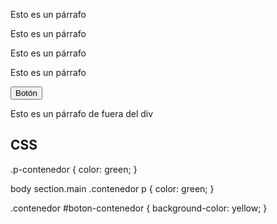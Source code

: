 
<!DOCTYPE html>
<html lang="en">
  <head>
    <meta charset="UTF-8" />
    <meta http-equiv="X-UA-Compatible" content="IE=edge" />
    <meta name="viewport" content="width=device-width, initial-scale=1.0" />
    <title>Selectores</title>
    <link rel="stylesheet" href="../css/selectores.css" />
  </head>
  <body>
    <section class="main">
      <div class="contenedor">
        <p>Esto es un párrafo</p>
        <p>Esto es un párrafo</p>
        <p>Esto es un párrafo</p>
        <p>Esto es un párrafo</p>
        <button id="boton-contenedor">Botón</button>
      </div>
      <p>Esto es un párrafo de fuera del div</p>
    </section>
  </body>
</html>

CSS
----

.p-contenedor {
    color: green;
}

body section.main .contenedor p {
    color: green;
}

.contenedor #boton-contenedor {
    background-color: yellow;
}